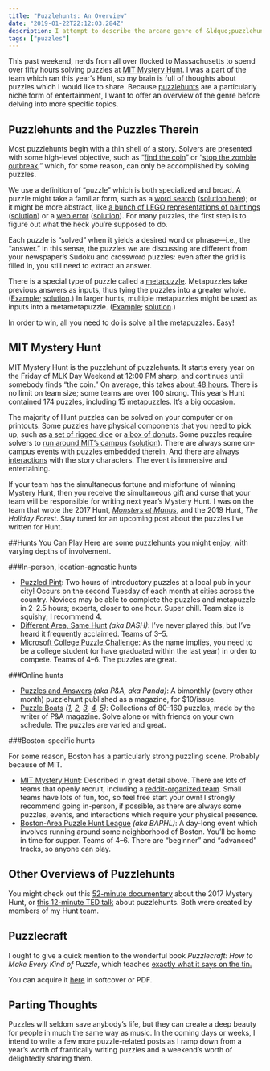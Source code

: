 ```yaml
---
title: "Puzzlehunts: An Overview"
date: "2019-01-22T22:12:03.284Z"
description: I attempt to describe the arcane genre of &ldquo;puzzlehunts.&rdquo;
tags: ["puzzles"]
---
```

This past weekend, nerds from all over flocked to Massachusetts to spend over fifty hours solving puzzles at [MIT Mystery Hunt](http://www.mit.edu/~puzzle/). I was a part of the team which ran this year’s Hunt, so my brain is full of thoughts about puzzles which I would like to share. Because [puzzlehunts](https://en.wikipedia.org/wiki/Puzzlehunt) are a particularly niche form of entertainment, I want to offer an overview of the genre before delving into more specific topics.

## Puzzlehunts and the Puzzles Therein
Most puzzlehunts begin with a thin shell of a story. Solvers are presented with some high-level objective, such as “[find the coin](http://www.mit.edu/~puzzle/coingallery.html)” or “[stop the zombie outbreak](http://www.baphl.org/8/),” which, for some reason, can only be accomplished by solving puzzles.

We use a definition of “puzzle” which is both specialized and broad. A puzzle might take a familiar form, such as a [word search](http://www.baphl.org/18/pdfs/Heat_Heavenly%20Bodies_%20(V).pdf) ([solution here](http://www.baphl.org/18/pdfs/Heat_Heavenly%20Bodies_%20(solution).pdf)); or it might be more abstract, like [a bunch of LEGO representations of paintings](http://web.mit.edu/puzzle/www/2017/puzzle/master_pieces.html) ([solution](http://web.mit.edu/puzzle/www/2017/solution/master_pieces.html)) or a [web error](https://www.collegepuzzlechallenge.com/Puzzles/ViewPuzzle.ashx?id=52) ([solution](https://www.collegepuzzlechallenge.com/Puzzles/ViewPuzzle.ashx?id=52&view=solution)). For many puzzles, the first step is to figure out what the heck you’re supposed to do.

Each puzzle is “solved” when it yields a desired word or phrase—i.e., the “answer.” In this sense, the puzzles we are discussing are different from your newspaper’s Sudoku and crossword puzzles: even after the grid is filled in, you still need to extract an answer.

There is a special type of puzzle called a [metapuzzle](https://en.wikipedia.org/wiki/Metapuzzle). Metapuzzles take previous answers as inputs, thus tying the puzzles into a greater whole. ([Example](http://web.mit.edu/puzzle/www/2017/round/bridge.html); [solution](http://web.mit.edu/puzzle/www/2017/solution/bridge.html).) In larger hunts, multiple metapuzzles might be used as inputs into a metametapuzzle. ([Example](http://web.mit.edu/puzzle/www/2015/puzzle/atlantis_meta_meta/); [solution](http://web.mit.edu/puzzle/www/2015/puzzle/atlantis_meta_meta/solution/).)

In order to win, all you need to do is solve all the metapuzzles. Easy!

## MIT Mystery Hunt
MIT Mystery Hunt is the puzzlehunt of puzzlehunts. It starts every year on the Friday of MLK Day Weekend at 12:00 PM sharp, and continues until somebody finds “the coin.” On average, this takes [about 48 hours](https://twitter.com/ckingsc/status/1085691231814979584). There is no limit on team size; some teams are over 100 strong. This year’s Hunt contained 174 puzzles, including 15 metapuzzles. It’s a big occasion.

The majority of Hunt puzzles can be solved on your computer or on printouts. Some puzzles have physical components that you need to pick up, such as [a set of rigged dice](http://web.mit.edu/puzzle/www/2015/puzzle/game/solution/) or [a box of donuts](http://web.mit.edu/puzzle/www/2019/solution/funkin.html). Some puzzles require solvers to [run around MIT’s campus](http://web.mit.edu/puzzle/www/2016/puzzle/follow_the_pipes/) ([solution](http://web.mit.edu/puzzle/www/2016/puzzle/follow_the_pipes/solution/)). There are always some on-campus [events](http://web.mit.edu/puzzle/www/2017/handbook.html#event-rules) with puzzles embedded therein. And there are always [interactions](https://www.youtube.com/watch?v=z7XeFL3jV_A) with the story characters. The event is immersive and entertaining.

If your team has the simultaneous fortune and misfortune of winning Mystery Hunt, then you receive the simultaneous gift and curse that your team will be responsible for writing next year’s Mystery Hunt. I was on the team that wrote the 2017 Hunt, [*Monsters et Manus*](http://web.mit.edu/puzzle/www/2017/), and the 2019 Hunt, *The Holiday Forest*. Stay tuned for an upcoming post about the puzzles I’ve written for Hunt.

##Hunts You Can Play
Here are some puzzlehunts you might enjoy, with varying depths of involvement.

###In-person, location-agnostic hunts

* [Puzzled Pint](http://www.puzzledpint.com/): Two hours of introductory puzzles at a local pub in your city! Occurs on the second Tuesday of each month at cities across the country. Novices may be able to complete the puzzles and metapuzzle in 2–2.5 hours; experts, closer to one hour. Super chill. Team size is squishy; I recommend 4.
* [Different Area, Same Hunt](http://playdash.org/) *(aka DASH)*: I’ve never played this, but I’ve heard it frequently acclaimed. Teams of 3–5.
* [Microsoft College Puzzle Challenge](https://www.collegepuzzlechallenge.com/): As the name implies, you need to be a college student (or have graduated within the last year) in order to compete. Teams of 4–6. The puzzles are great.

###Online hunts

* [Puzzles and Answers](http://pandamagazine.com/) *(aka P&A, aka Panda)*: A bimonthly (every other month) puzzlehunt published as a magazine, for $10/issue.
* [Puzzle Boats](http://pandamagazine.com/island5/) *([1](http://www.pandamagazine.com/island/), [2](http://www.pandamagazine.com/island2/index.php), [3](http://www.pandamagazine.com/island3/index.php), [4](http://www.pandamagazine.com/island4/index.php), [5](http://pandamagazine.com/island5/))*: Collections of 80–160 puzzles, made by the writer of P&A magazine. Solve alone or with friends on your own schedule. The puzzles are varied and great.


###Boston-specific hunts

For some reason, Boston has a particularly strong puzzling scene. Probably because of MIT.

* [MIT Mystery Hunt](http://web.mit.edu/puzzle/www/nexthunt.html): Described in great detail above. There are lots of teams that openly recruit, including a [reddit-organized team](https://www.reddit.com/r/testsolution). Small teams have lots of fun, too, so feel free start your own! I strongly recommend going in-person, if possible, as there are always some puzzles, events, and interactions which require your physical presence.
* [Boston-Area Puzzle Hunt League](http://www.baphl.org/) *(aka BAPHL)*: A day-long event which involves running around some neighborhood of Boston. You’ll be home in time for supper. Teams of 4–6. There are “beginner” and “advanced” tracks, so anyone can play.

## Other Overviews of Puzzlehunts
You might check out this [52-minute documentary](https://www.youtube.com/watch?v=J8dqmk4YCQk) about the 2017 Mystery Hunt, or [this 12-minute TED talk](https://www.youtube.com/watch?v=v4ly_-IIFCQ) about puzzlehunts. Both were created by members of my Hunt team.

## Puzzlecraft
I ought to give a quick mention to the wonderful book *Puzzlecraft: How to Make Every Kind of Puzzle*, which teaches [exactly what it says on the tin.](https://tvtropes.org/pmwiki/pmwiki.php/Main/ExactlyWhatItSaysOnTheTin)

You can acquire it [here](https://shop.lonesharkgames.com/collections/puzzlecraft) in softcover or PDF.

## Parting Thoughts
Puzzles will seldom save anybody’s life, but they can create a deep beauty for people in much the same way as music. In the coming days or weeks, I intend to write a few more puzzle-related posts as I ramp down from a year’s worth of frantically writing puzzles and a weekend’s worth of delightedly sharing them.
